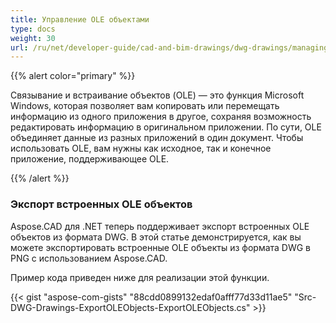 ```yaml
---
title: Управление OLE объектами
type: docs
weight: 30
url: /ru/net/developer-guide/cad-and-bim-drawings/dwg-drawings/managing-ole-objects/
---
```


{{% alert color="primary" %}} 

Связывание и встраивание объектов (OLE) — это функция Microsoft Windows, которая позволяет вам копировать или перемещать информацию из одного приложения в другое, сохраняя возможность редактировать информацию в оригинальном приложении. По сути, OLE объединяет данные из разных приложений в один документ. Чтобы использовать OLE, вам нужны как исходное, так и конечное приложение, поддерживающее OLE.

{{% /alert %}} 
### **Экспорт встроенных OLE объектов**
Aspose.CAD для .NET теперь поддерживает экспорт встроенных OLE объектов из формата DWG. В этой статье демонстрируется, как вы можете экспортировать встроенные OLE объекты из формата DWG в PNG с использованием Aspose.CAD.

Пример кода приведен ниже для реализации этой функции.

{{< gist "aspose-com-gists" "88cdd0899132edaf0afff77d33d11ae5" "Src-DWG-Drawings-ExportOLEObjects-ExportOLEObjects.cs" >}}
